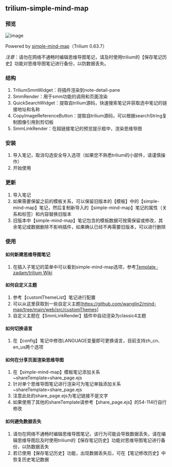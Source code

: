 ## trilium-simple-mind-map
### 预览
![image](https://github.com/user-attachments/assets/292b6fbc-353f-418c-9142-f55f7228bb57)


Powered by [simple-mind-map](https://github.com/wanglin2/mind-map)（Trilium 0.63.7）

*注意*：请勿在网络不通畅时编辑思维导图笔记，请及时使用trilium的【保存笔记历史】功能对思维导图笔记进行备份，以防数据丢失。
### 结构
1. TriliumSmmWidget：将插件渲染到note-detail-pane
2. SmmRender：用于smm功能的调用和页面渲染
3. QuickSearchWidget：提取自trilium源码，快速搜索笔记并获取选中笔记的链接地址和名称
4. CopyImageReferenceButton：提取自trilium源码，可以根据searchString复制图像引用到剪切板
5. SmmLinkRender：在超链接笔记的预览提示框中，渲染思维导图
### 安装
1. 导入笔记，取消勾选安全导入选项（如果您不熟悉trilium的小部件，请谨慎操作）
2. 开始使用
### 更新
1. 导入笔记
2. 如果需要保留之前的模板关系，可以保留旧版本的【模板】中的【simple-mind-map】笔记，然后复制新导入的【simple-mind-map】笔记的属性（关系和标签）和内容替换旧版本
3. 旧版本中【simple-mind-map】笔记包含的模板数据可按需保留或修改，其余笔记或数据删除不影响插件，如果确认已经不再需要旧版本，可以进行删除
### 使用
#### 如何新建思维导图笔记
1. 在插入子笔记的菜单中可以看到simple-mind-map选项，参考[Template · zadam/trilium Wiki](https://github.com/zadam/trilium/wiki/Template#instance-note)
#### 如何自定义主题
1. 参考【customThemeList】笔记进行配置
2. 可以从这里获取到一些自定义主题[https://github.com/wanglin2/mind-map/tree/main/web/src/customThemes]
3. 自定义主题在【SmmLinkRender】插件中自动渲染为classic4主题
#### 如何切换语言
1. 在【config】笔记中修改LANGUAGE变量即可更换语言，目前支持zh_cn、en_us两个选项
#### 如何在分享页面渲染思维导图
1. 在【simple-mind-map】模板笔记添加关系 ~shareTemplate=share_page.ejs
2. 针对单个思维导图笔记进行渲染可为笔记单独添加关系 ~shareTemplate=share_page.ejs
3. 注意此处的share_page.ejs为笔记链接不是文字
4. 如果使用了其他的shareTemplate请参考【share_page.ejs】的54-114行自行修改
#### 如何避免数据丢失
1. 请勿在网络不通畅时编辑思维导图笔记，该行为可能会导致数据丢失，请在编辑思维导图后及时使用trilium的【保存笔记历史】功能对思维导图笔记进行备份，以防数据丢失
2. 若已使用【保存笔记历史】功能，出现数据丢失后，可在【笔记修改历史】中恢复历史笔记数据
